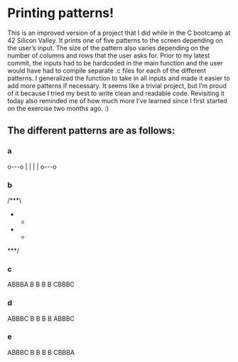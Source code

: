 # Printing patterns!

This is an improved version of a project that I did while in the C bootcamp at 42 Silicon Valley. It prints one of five patterns to the screen depending on the user’s input. The size of the pattern also varies depending on the number of columns and rows that the user asks for.
Prior to my latest commit, the inputs had to be hardcoded in the main function and the user would have had to compile separate .c files for each of the different patterns.
I generalized the function to take in all inputs and made it easier to add more patterns if necessary. It seems like a trivial project, but I’m proud of it because I tried my best to write clean and readable code. Revisiting it today also reminded me of how much more I’ve learned since I first started on the exercise two months ago. :)

## The different patterns are as follows:
### a
o---o
|   |
|   |
o---o

### b
/***\
*   *
*   *
\***/

### c
ABBBA
B   B
B   B
CBBBC

### d
ABBBC
B   B
B   B
ABBBC

### e
ABBBC
B   B
B   B
CBBBA
